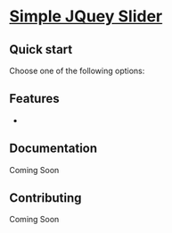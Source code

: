 # [Simple JQuey Slider ](http://jayaprakashav.com)
 

## Quick start

Choose one of the following options:
 


## Features

* 


## Documentation

Coming Soon

## Contributing

Coming Soon
 
